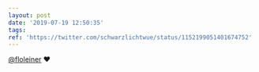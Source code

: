 ```yaml
---
layout: post
date: '2019-07-19 12:50:35'
tags: 
ref: 'https://twitter.com/schwarzlichtwue/status/1152199051401674752'
---
```

[@floleiner](https://twitter.com/floleiner) ❤️